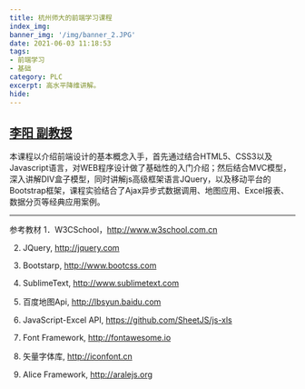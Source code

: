 ```yaml
---
title: 杭州师大的前端学习课程
index_img: 
banner_img: '/img/banner_2.JPG'
date: 2021-06-03 11:18:53
tags: 
- 前端学习
- 基础
category: PLC
excerpt: 高水平降维讲解。
hide:
---
```

[李阳 副教授](http://mooc1.chaoxing.com/course/87155873.html)
---
本课程以介绍前端设计的基本概念入手，首先通过结合HTML5、CSS3以及Javascript语言，对WEB程序设计做了基础性的入门介绍；然后结合MVC模型，深入讲解DIV盒子模型，同时讲解js高级框架语言JQuery，以及移动平台的Bootstrap框架，课程实验结合了Ajax异步式数据调用、地图应用、Excel报表、数据分页等经典应用案例。

---
参考教材
1．W3CSchool，http://www.w3school.com.cn

2. JQuery, http://jquery.com

3. Bootstarp, http://www.bootcss.com

4. SublimeText, http://www.sublimetext.com

5. 百度地图Api, http://lbsyun.baidu.com

6. JavaScript-Excel API, https://github.com/SheetJS/js-xls

7. Font Framework, http://fontawesome.io

8. 矢量字体库, http://iconfont.cn

9. Alice Framework, http://aralejs.org